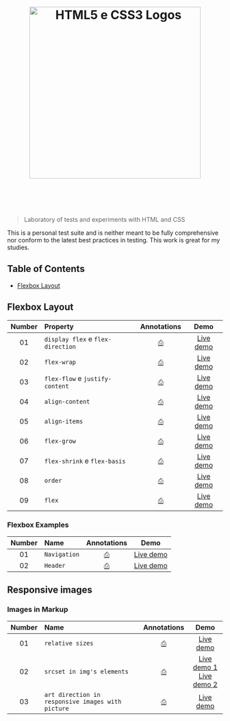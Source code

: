 <h1 align="center">
	<br>
	<img width="400" src="http://www.bobbyberberyan.com/wp-content/uploads/2012/03/HTML5CSS3Logos.svg" alt="HTML5 e CSS3 Logos">
	<br>
	<br>
	<br>
</h1>

> Laboratory of tests and experiments with HTML and CSS

This is a personal test suite and is neither meant to be fully comprehensive nor conform to the latest best practices in testing. This work is great for my studies.

## Table of Contents

+ [Flexbox Layout](#flexbox-layout)

## Flexbox Layout

| Number | Property | Annotations | Demo |
| :---: | :--- | :---: | :---: |
| 01 | `display flex` e `flex-direction` | [⎙]() | [Live demo](http://felipoliveira.github.io/lab-html-css/flexbox/flexbox-display-flex-direction/) |
| 02 | `flex-wrap` | [⎙]() | [Live demo](http://felipoliveira.github.io/lab-html-css/flexbox/flexbox-flex-wrap/) |
| 03 | `flex-flow` e `justify-content` | [⎙]() | [Live demo](http://felipoliveira.github.io/lab-html-css/flexbox/flexbox-flex-flow-justify-content/) |
| 04 | `align-content` | [⎙]() | [Live demo](http://felipoliveira.github.io/lab-html-css/flexbox/flexbox-align-content/) |
| 05 | `align-items` | [⎙]() | [Live demo](http://felipoliveira.github.io/lab-html-css/flexbox/flexbox-align-items/) |
| 06 | `flex-grow` | [⎙]() | [Live demo](http://felipoliveira.github.io/lab-html-css/flexbox/flexbox-flex-grow/) |
| 07 | `flex-shrink` e `flex-basis` | [⎙]() | [Live demo](http://felipoliveira.github.io/lab-html-css/flexbox/flexbox-flex-shrink-flex-basis/) |
| 08 | `order` | [⎙]() | [Live demo](http://felipoliveira.github.io/lab-html-css/flexbox/flexbox-order/) |
| 09 | `flex` | [⎙]() | [Live demo](http://felipoliveira.github.io/lab-html-css/flexbox/flexbox-flex/) |

### Flexbox Examples

| Number | Name | Annotations | Demo |
| :---: | :--- | :---: | :---: |
| 01 | `Navigation` | [⎙]() | [Live demo](http://felipoliveira.github.io/lab-html-css/flexbox/flexbox-nav/) |
| 02 | `Header` | [⎙]() | [Live demo](http://felipoliveira.github.io/lab-html-css/flexbox/flexbox-header/) |

## Responsive images

### Images in Markup

| Number | Name | Annotations | Demo |
| :---: | :--- | :---: | :---: |
| 01 | `relative sizes` | [⎙]() | [Live demo](http://felipoliveira.github.io/lab-html-css/responsive-images/relative-sizes-on-images/) |
| 02 | `srcset in img's elements` | [⎙]() | [Live demo 1](http://felipoliveira.github.io/lab-html-css/responsive-images/srcset-sizes/)<br>[Live demo 2](http://felipoliveira.github.io/lab-html-css/responsive-images/img-srcset/) |
| 03 | `art direction in responsive images with picture` | [⎙]() | [Live demo](http://felipoliveira.github.io/lab-html-css/responsive-images/art-direction-picture/) |
